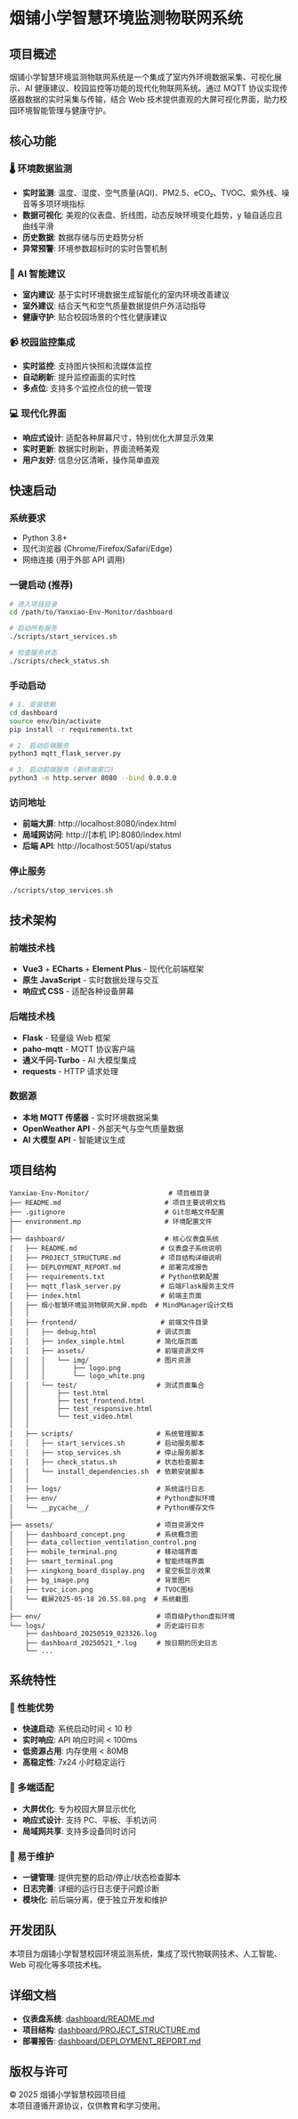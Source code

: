 # 烟铺小学智慧环境监测物联网系统

## 项目概述

烟铺小学智慧环境监测物联网系统是一个集成了室内外环境数据采集、可视化展示、AI 健康建议、校园监控等功能的现代化物联网系统。通过 MQTT 协议实现传感器数据的实时采集与传输，结合 Web 技术提供直观的大屏可视化界面，助力校园环境智能管理与健康守护。

## 核心功能

### 🌡️ 环境数据监测

- **实时监测**: 温度、湿度、空气质量(AQI)、PM2.5、eCO₂、TVOC、紫外线、噪音等多项环境指标
- **数据可视化**: 美观的仪表盘、折线图，动态反映环境变化趋势，y 轴自适应且曲线平滑
- **历史数据**: 数据存储与历史趋势分析
- **异常预警**: 环境参数超标时的实时告警机制

### 🤖 AI 智能建议

- **室内建议**: 基于实时环境数据生成智能化的室内环境改善建议
- **室外建议**: 结合天气和空气质量数据提供户外活动指导
- **健康守护**: 贴合校园场景的个性化健康建议

### 📹 校园监控集成

- **实时监控**: 支持图片快照和流媒体监控
- **自动刷新**: 提升监控画面的实时性
- **多点位**: 支持多个监控点位的统一管理

### 💻 现代化界面

- **响应式设计**: 适配各种屏幕尺寸，特别优化大屏显示效果
- **实时更新**: 数据实时刷新，界面流畅美观
- **用户友好**: 信息分区清晰，操作简单直观

## 快速启动

### 系统要求

- Python 3.8+
- 现代浏览器 (Chrome/Firefox/Safari/Edge)
- 网络连接 (用于外部 API 调用)

### 一键启动 (推荐)

```bash
# 进入项目目录
cd /path/to/Yanxiao-Env-Monitor/dashboard

# 启动所有服务
./scripts/start_services.sh

# 检查服务状态
./scripts/check_status.sh
```

### 手动启动

```bash
# 1. 安装依赖
cd dashboard
source env/bin/activate
pip install -r requirements.txt

# 2. 启动后端服务
python3 mqtt_flask_server.py

# 3. 启动前端服务 (新终端窗口)
python3 -m http.server 8080 --bind 0.0.0.0
```

### 访问地址

- **前端大屏**: http://localhost:8080/index.html
- **局域网访问**: http://[本机 IP]:8080/index.html
- **后端 API**: http://localhost:5051/api/status

### 停止服务

```bash
./scripts/stop_services.sh
```

## 技术架构

### 前端技术栈

- **Vue3** + **ECharts** + **Element Plus** - 现代化前端框架
- **原生 JavaScript** - 实时数据处理与交互
- **响应式 CSS** - 适配各种设备屏幕

### 后端技术栈

- **Flask** - 轻量级 Web 框架
- **paho-mqtt** - MQTT 协议客户端
- **通义千问-Turbo** - AI 大模型集成
- **requests** - HTTP 请求处理

### 数据源

- **本地 MQTT 传感器** - 实时环境数据采集
- **OpenWeather API** - 外部天气与空气质量数据
- **AI 大模型 API** - 智能建议生成

## 项目结构

```
Yanxiao-Env-Monitor/                    # 项目根目录
├── README.md                          # 项目主要说明文档
├── .gitignore                         # Git忽略文件配置
├── environment.mp                     # 环境配置文件
│
├── dashboard/                         # 核心仪表盘系统
│   ├── README.md                     # 仪表盘子系统说明
│   ├── PROJECT_STRUCTURE.md          # 项目结构详细说明
│   ├── DEPLOYMENT_REPORT.md          # 部署完成报告
│   ├── requirements.txt              # Python依赖配置
│   ├── mqtt_flask_server.py          # 后端Flask服务主文件
│   ├── index.html                    # 前端主页面
│   ├── 烟小智慧环境监测物联网大屏.mpdb  # MindManager设计文档
│   │
│   ├── frontend/                     # 前端文件目录
│   │   ├── debug.html               # 调试页面
│   │   ├── index_simple.html        # 简化版页面
│   │   ├── assets/                  # 前端资源文件
│   │   │   └── img/                 # 图片资源
│   │   │       ├── logo.png
│   │   │       └── logo_white.png
│   │   └── test/                    # 测试页面集合
│   │       ├── test.html
│   │       ├── test_frontend.html
│   │       ├── test_responsive.html
│   │       └── test_video.html
│   │
│   ├── scripts/                     # 系统管理脚本
│   │   ├── start_services.sh        # 启动服务脚本
│   │   ├── stop_services.sh         # 停止服务脚本
│   │   ├── check_status.sh          # 状态检查脚本
│   │   └── install_dependencies.sh  # 依赖安装脚本
│   │
│   ├── logs/                        # 系统运行日志
│   ├── env/                         # Python虚拟环境
│   └── __pycache__/                 # Python缓存文件
│
├── assets/                          # 项目资源文件
│   ├── dashboard_concept.png        # 系统概念图
│   ├── data_collection_ventilation_control.png
│   ├── mobile_terminal.png          # 移动端界面
│   ├── smart_terminal.png           # 智能终端界面
│   ├── xingkong_board_display.png   # 星空板显示效果
│   ├── bg_image.png                 # 背景图片
│   ├── tvoc_icon.png                # TVOC图标
│   └── 截屏2025-05-18 20.55.08.png  # 系统截图
│
├── env/                             # 项目级Python虚拟环境
└── logs/                            # 历史运行日志
    ├── dashboard_20250519_023326.log
    ├── dashboard_20250521_*.log     # 按日期的历史日志
    └── ...
```

## 系统特性

### 🚀 性能优势

- **快速启动**: 系统启动时间 < 10 秒
- **实时响应**: API 响应时间 < 100ms
- **低资源占用**: 内存使用 < 80MB
- **高稳定性**: 7x24 小时稳定运行

### 📱 多端适配

- **大屏优化**: 专为校园大屏显示优化
- **响应式设计**: 支持 PC、平板、手机访问
- **局域网共享**: 支持多设备同时访问

### 🔧 易于维护

- **一键管理**: 提供完整的启动/停止/状态检查脚本
- **日志完善**: 详细的运行日志便于问题诊断
- **模块化**: 前后端分离，便于独立开发和维护

## 开发团队

本项目为烟铺小学智慧校园环境监测系统，集成了现代物联网技术、人工智能、Web 可视化等多项技术栈。

## 详细文档

- **仪表盘系统**: [dashboard/README.md](dashboard/README.md)
- **项目结构**: [dashboard/PROJECT_STRUCTURE.md](dashboard/PROJECT_STRUCTURE.md)
- **部署报告**: [dashboard/DEPLOYMENT_REPORT.md](dashboard/DEPLOYMENT_REPORT.md)

## 版权与许可

© 2025 烟铺小学智慧校园项目组  
本项目遵循开源协议，仅供教育和学习使用。
